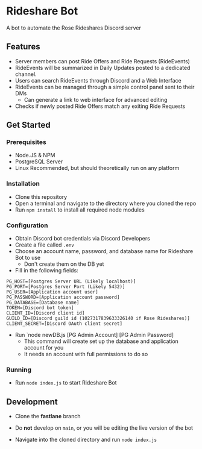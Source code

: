 # Rideshare Bot
A bot to automate the Rose Rideshares Discord server

## Features
* Server members can post Ride Offers and Ride Requests (RideEvents)
* RideEvents will be summarized in Daily Updates posted to a dedicated channel.
* Users can search RideEvents through Discord and a Web Interface
* RideEvents can be managed through a simple control panel sent to their DMs
    * Can generate a link to web interface for advanced editing
* Checks if newly posted Ride Offers match any exiting Ride Requests

## Get Started
### Prerequisites
* Node.JS & NPM
* PostgreSQL Server
* Linux Recommended, but should theoretically run on any platform

### Installation
* Clone this repository
* Open a terminal and navigate to the directory where you cloned the repo
* Run `npm install` to install all required node modules

### Configuration
* Obtain Discord bot credentials via Discord Developers
* Create a file called `.env`
* Choose an account name, password, and database name for Rideshare Bot to use
    * Don't create them on the DB yet
* Fill in the following fields:
```
PG_HOST=[Postgres Server URL (Likely localhost)]
PG_PORT=[Postgres Server Port (Likely 5432)]
PG_USER=[Application account user]
PG_PASSWORD=[Application account password]
PG_DATABASE=[Database name]
TOKEN=[Discord bot token]
CLIENT_ID=[Discord client id]
GUILD_ID=[Discord guild id (1027317839633326140 if Rose Rideshares)]
CLIENT_SECRET=[Discord OAuth client secret]
```
* Run `node newDB.js [PG Admin Account] [PG Admin Password]
    * This command will create set up the database and application account for you
    * It needs an account with full permissions to do so

### Running
* Run `node index.js` to start Rideshare Bot

## Development
* Clone the **fastlane** branch
- Do **not** develop on `main`, or you will be editing the live version of the bot
* Navigate into the cloned directory and run `node index.js`

